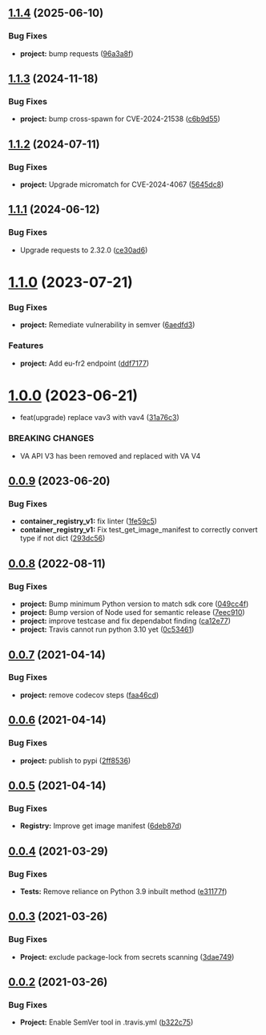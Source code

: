## [1.1.4](https://github.com/IBM/container-registry-python-sdk/compare/v1.1.3...v1.1.4) (2025-06-10)


### Bug Fixes

* **project:** bump requests ([96a3a8f](https://github.com/IBM/container-registry-python-sdk/commit/96a3a8fe7ba83240ee34f500286549225649e2e0))

## [1.1.3](https://github.com/IBM/container-registry-python-sdk/compare/v1.1.2...v1.1.3) (2024-11-18)


### Bug Fixes

* **project:** bump cross-spawn for CVE-2024-21538 ([c6b9d55](https://github.com/IBM/container-registry-python-sdk/commit/c6b9d55abbec0f25749d2cedea2b807f5a5de68c))

## [1.1.2](https://github.com/IBM/container-registry-python-sdk/compare/v1.1.1...v1.1.2) (2024-07-11)


### Bug Fixes

* **project:** Upgrade micromatch for CVE-2024-4067 ([5645dc8](https://github.com/IBM/container-registry-python-sdk/commit/5645dc8073335604e17ff0532a46bf13f5687a35))

## [1.1.1](https://github.com/IBM/container-registry-python-sdk/compare/v1.1.0...v1.1.1) (2024-06-12)


### Bug Fixes

* Upgrade requests to 2.32.0 ([ce30ad6](https://github.com/IBM/container-registry-python-sdk/commit/ce30ad638c3d34cc5799836dbea6ea8719f90500))

# [1.1.0](https://github.com/IBM/container-registry-python-sdk/compare/v1.0.0...v1.1.0) (2023-07-21)


### Bug Fixes

* **project:** Remediate vulnerability in semver ([6aedfd3](https://github.com/IBM/container-registry-python-sdk/commit/6aedfd3754da8ab0e814c86711172ba7ed30cefd))


### Features

* **project:** Add eu-fr2 endpoint ([ddf7177](https://github.com/IBM/container-registry-python-sdk/commit/ddf7177b336352233ad76ae0b065881aba721739))

# [1.0.0](https://github.com/IBM/container-registry-python-sdk/compare/v0.0.9...v1.0.0) (2023-06-21)


* feat(upgrade) replace vav3 with vav4 ([31a76c3](https://github.com/IBM/container-registry-python-sdk/commit/31a76c3508248f5a78f8ad7811f94105ceed2638))


### BREAKING CHANGES

* VA API V3 has been removed and replaced with VA V4

## [0.0.9](https://github.com/IBM/container-registry-python-sdk/compare/v0.0.8...v0.0.9) (2023-06-20)


### Bug Fixes

* **container_registry_v1:** fix linter ([1fe59c5](https://github.com/IBM/container-registry-python-sdk/commit/1fe59c5bcc10fdce4d7e0aae1e1b7fdf16ae4fe6))
* **container_registry_v1:** Fix test_get_image_manifest to correctly convert type if not dict ([293dc56](https://github.com/IBM/container-registry-python-sdk/commit/293dc56b77a5e33d381bd3a8438c5c93b53fb5c5))

## [0.0.8](https://github.com/IBM/container-registry-python-sdk/compare/v0.0.7...v0.0.8) (2022-08-11)


### Bug Fixes

* **project:** Bump minimum Python version to match sdk core ([049cc4f](https://github.com/IBM/container-registry-python-sdk/commit/049cc4fb70ced258ab02ddb77a1b0ca0ea6193f3))
* **project:** Bump version of Node used for semantic release ([7eec910](https://github.com/IBM/container-registry-python-sdk/commit/7eec910e5d0f75010a8ef27edf86a0f0742cc402))
* **project:** improve testcase and fix dependabot finding ([ca12e77](https://github.com/IBM/container-registry-python-sdk/commit/ca12e7739cae07f491038e60aa72ce8a2672267e))
* **project:** Travis cannot run python 3.10 yet ([0c53461](https://github.com/IBM/container-registry-python-sdk/commit/0c534613b24c0b26fe6909b99078fbc8a4f433c9))

## [0.0.7](https://github.com/IBM/container-registry-python-sdk/compare/v0.0.6...v0.0.7) (2021-04-14)


### Bug Fixes

* **project:** remove codecov steps ([faa46cd](https://github.com/IBM/container-registry-python-sdk/commit/faa46cd215eaae4952cbd61296d9c8c3d122a502))

## [0.0.6](https://github.com/IBM/container-registry-python-sdk/compare/v0.0.5...v0.0.6) (2021-04-14)


### Bug Fixes

* **project:** publish to pypi ([2ff8536](https://github.com/IBM/container-registry-python-sdk/commit/2ff8536bc701196fc5f253cb549e6010156128d9))

## [0.0.5](https://github.com/IBM/container-registry-python-sdk/compare/v0.0.4...v0.0.5) (2021-04-14)


### Bug Fixes

* **Registry:** Improve get image manifest ([6deb87d](https://github.com/IBM/container-registry-python-sdk/commit/6deb87d4ac80d8148e8cad08fef519eb0247093d))

## [0.0.4](https://github.com/IBM/container-registry-python-sdk/compare/v0.0.3...v0.0.4) (2021-03-29)


### Bug Fixes

* **Tests:** Remove reliance on Python 3.9 inbuilt method ([e31177f](https://github.com/IBM/container-registry-python-sdk/commit/e31177f0277f8f897825f283fdf4cafaabad1ef9))

## [0.0.3](https://github.com/IBM/container-registry-python-sdk/compare/v0.0.2...v0.0.3) (2021-03-26)


### Bug Fixes

* **Project:** exclude package-lock from secrets scanning ([3dae749](https://github.com/IBM/container-registry-python-sdk/commit/3dae7493730e41b673ecd6c9de4f571ec233a91f))

## [0.0.2](https://github.com/IBM/container-registry-python-sdk/compare/v0.0.1...v0.0.2) (2021-03-26)


### Bug Fixes

* **Project:** Enable SemVer tool in .travis.yml ([b322c75](https://github.com/IBM/container-registry-python-sdk/commit/b322c755fb5822f3feca6c52514398a5c07431e2))

